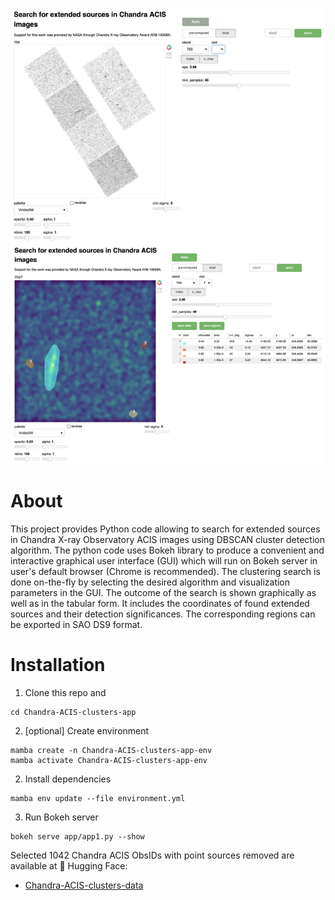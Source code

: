 ![](f1.png)

# About

This project provides Python code allowing to search for extended 
sources in Chandra X-ray Observatory ACIS images using 
DBSCAN cluster detection algorithm. The python code uses Bokeh 
library to produce a convenient and interactive 
graphical user interface (GUI) which will run on 
Bokeh server in user's default browser (Chrome is recommended). 
The clustering search is done on-the-fly by selecting 
the desired algorithm and visualization parameters in the GUI. 
The outcome of the search is shown graphically as well as in the 
tabular form. It includes the coordinates of found 
extended sources and their detection significances. 
The corresponding regions can be exported in SAO DS9 format.

# Installation

1. Clone this repo and

```
cd Chandra-ACIS-clusters-app
```

2. [optional] Create environment

```
mamba create -n Chandra-ACIS-clusters-app-env
mamba activate Chandra-ACIS-clusters-app-env
```

2. Install dependencies

```
mamba env update --file environment.yml
```

3. Run Bokeh server

```
bokeh serve app/app1.py --show
```

Selected 1042 Chandra ACIS ObsIDs with point sources removed are available at 🤗 Hugging Face:

* [Chandra-ACIS-clusters-data](https://huggingface.co/datasets/oyk100/Chandra-ACIS-clusters-data)




<!-- [![Binder](https://mybinder.org/badge_logo.svg)](https://mybinder.org/v2/gh/ivv101/tst/main?urlpath=/proxy/5006/bokeh-app)


This repository demonstrates how to run a Bokeh server from within Binder. To do so, we did the following things:

1. Created a `bokeh-app` directory in the repo with a `main.py` file in it. This is the application that will be served. We've added the
   [Bokeh weather example](https://github.com/bokeh/bokeh/tree/master/examples/app/weather) as a demo. 
2. Installed `bokeh` for the viz and `jupyter_server_proxy` which we'll use to direct people to the port on which Bokeh runs. See `environment.yml`.
3. Added a custom server extension (`bokehserverextension.py`) that will be run to direct people to the Bokeh app (which is run on a port)
4. Used `postBuild` to enable the `jupyter_server_proxy` extension, then set up and enable our custom server extension for Bokeh. 
5. Created a Binder link that uses `urlpath` to point users to the port on which the Bokeh server will run:

   ```
   https://mybinder.org/v2/gh/ivv101/tst/main?urlpath=/proxy/5006/bokeh-app
   ```
   
When people click on the Binder link, they should be directed to the running Bokeh app.
 -->
